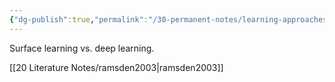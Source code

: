```yaml
---
{"dg-publish":true,"permalink":"/30-permanent-notes/learning-approaches/","title":"Learning Approaches","tags":["🪴"],"noteIcon":"","created":"2024.08.30 17:33","updated":"2024.09.09 16:17"}
---
```



Surface learning vs. deep learning.

[[20 Literature Notes/ramsden2003\|ramsden2003]]
